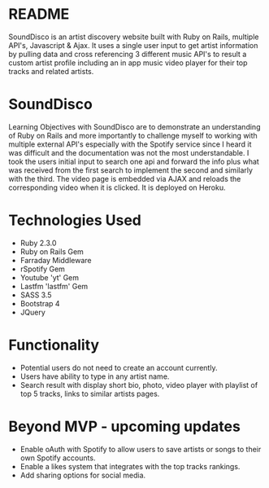 # README

SoundDisco is an artist discovery website built with Ruby on Rails, multiple API's, Javascript & Ajax. It uses a single user input to get artist information by pulling data and cross referencing 3 different music API's to result a custom artist profile including an in app music video player for their top tracks and related artists.


# SoundDisco
Learning Objectives with SoundDisco are to demonstrate an understanding of Ruby on Rails and more importantly to challenge myself to working with multiple external API's especially with the Spotify service since I heard it was difficult and the documentation was not the most understandable. I took the users initial input to search one api and forward the info plus what was received from the first search to implement the second and similarly with the third. The video page is embedded via AJAX and reloads the corresponding video when it is clicked. It is deployed on Heroku.

# Technologies Used
- Ruby 2.3.0
- Ruby on Rails Gem
- Farraday Middleware
- rSpotify Gem
- Youtube 'yt' Gem
- Lastfm 'lastfm' Gem
- SASS 3.5
- Bootstrap 4
- JQuery 

# Functionality
- Potential users do not need to create an account currently. 
- Users have ability to type in any artist name.
- Search result with display short bio, photo, video player with playlist of top 5 tracks, links to similar artists pages.


# Beyond MVP - upcoming updates
- Enable oAuth with Spotify to allow users to save artists or songs to their own Spotify accounts.
- Enable a likes system that integrates with the top tracks rankings.
- Add sharing options for social media.
